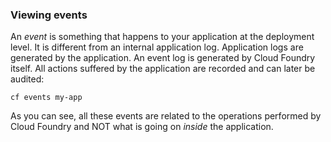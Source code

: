 ### Viewing events

An *event* is something that happens to your application at the deployment level. It is different from an internal application log. Application logs are generated by the application. An event log is generated by Cloud Foundry itself. All actions suffered by the application are recorded and can later be audited:

```exec
cf events my-app
```

As you can see, all these events are related to the operations performed by Cloud Foundry and NOT what is going on *inside* the application.
